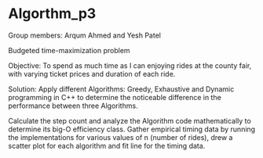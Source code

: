 # Algorthm_p3

Group members: Arqum Ahmed and Yesh Patel

Budgeted time-maximization problem

Objective: To spend as much time as I can enjoying rides at the county fair, with varying ticket prices and duration of each ride. 

Solution: Apply different Algorithms: Greedy, Exhaustive and Dynamic programming in C++ to determine the noticeable difference in the performance between three Algorithms.

Calculate the step count and analyze the Algorithm code mathematically to determine its big-O efficiency class.
Gather empirical timing data by running the implementations for various values of n (number of rides), drew a scatter plot for each algorithm and fit line for the timing data.
